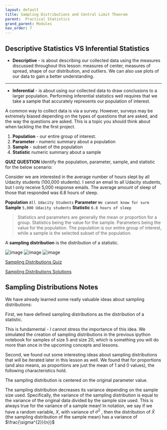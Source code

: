 ```yaml
---
layout: default
title: Sampling Distributions and Central Limit Theorem
parent:  Practical Statistics
grand_parent: Modules
nav_order: 7
---
```


## Descriptive Statistics VS Inferential Statistics

 * **Descriptive** - is about describing our collected data using the measures discussed throughout this lesson: measures of center, measures of spread, shape of our distribution, and outliers. We can also use plots of our data to gain a better understanding.

 ---

 * **Inferential** -  is about using our collected data to draw conclusions to a larger population. Performing inferential statistics well requires that we take a sample that accurately represents our population of interest.

A common way to collect data is via a survey. However, surveys may be extremely biased depending on the types of questions that are asked, and the way the questions are asked. This is a topic you should think about when tackling the the first project.

1. **Population** - our entire group of interest.
2. **Parameter** - numeric summary about a population
3. **Sample** - subset of the population
4. **Statistic** numeric summary about a sample

**QUIZ QUESTION**
Identify the population, parameter, sample, and statistic for the below scenario:

Consider we are interested in the average number of hours slept by all Udacity students (100,000 students). I send an email to all Udacity students, but I only receive 5,000 response emails. The average amount of sleep of those that responded was 6.8 hours of sleep.

**Population** `All Udacity Students`
**Parameter** `We cannot know for sure`
**Sample** `5,000 Udacity students`
**Statistic** `6.8 hours of sleep`


>Statistics and parameters are generally the mean or proportion for a group. Statistics being the value for the sample. Parameters being the value for the population. The population is our entire group of interest, while a sample is the selected subset of the population.

A **sampling distribution** is the distribution of a statistic.

![image](/practical_statistics/003.png)
![image](/practical_statistics/004.png)
![image](/practical_statistics/005.png)

[Sampling Distributions Quiz](https://nbviewer.jupyter.org/github/m-soro/Data_Analyst/blob/main/modules/practical_statistics/Sampling_Distributions_Quiz.ipynb)

[Sampling Distributions Solutions](https://nbviewer.jupyter.org/github/m-soro/Data_Analyst/blob/main/modules/practical_statistics/Sampling_Distributions_Solutions.ipynb)


## Sampling Distributions Notes

We have already learned some really valuable ideas about sampling distributions:

First, we have defined sampling distributions as the distribution of a statistic.

This is fundamental - I cannot stress the importance of this idea. We simulated the creation of sampling distributions in the previous ipython notebook for samples of size 5 and size 20, which is something you will do more than once in the upcoming concepts and lessons.

Second, we found out some interesting ideas about sampling distributions that will be iterated later in this lesson as well. We found that for proportions (and also means, as proportions are just the mean of 1 and 0 values), the following characteristics hold.

The sampling distribution is centered on the original parameter value.

The sampling distribution decreases its variance depending on the sample size used. Specifically, the variance of the sampling distribution is equal to the variance of the original data divided by the sample size used. This is always true for the variance of a sample mean!
In notation, we say if we have a random variable, $X$, with variance of $\sigma^{2}$ , then the distribution of $\bar{X}$ (the sampling distribution of the sample mean) has a variance of $\frac{\sigma^{2}}{n}}$

​
